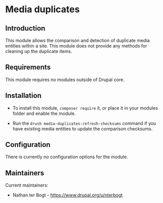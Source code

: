 # Media duplicates

## Introduction

This module allows the comparison and detection of duplicate media entities
within a site. This module does not provide any methods for cleaning up the 
duplicate items.


## Requirements

This module requires no modules outside of Drupal core.


## Installation

* To install this module, `composer require` it, or  place it in your modules
  folder and enable the module.

* Run the `drush media-duplicates:refresh-checksums` command if you have 
  existing media entities to update the comparison checksums.


## Configuration

There is currently no configuration options for the module.


## Maintainers

Current maintainers:

* Nathan ter Bogt - https://www.drupal.org/u/nterbogt
